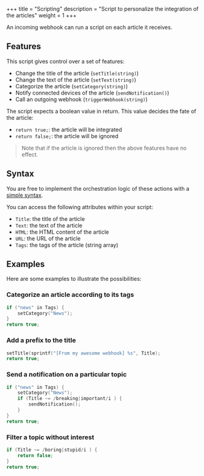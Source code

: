 +++
title = "Scripting"
description = "Script to personalize the integration of the articles"
weight = 1
+++

An incoming webhook can run a script on each article it receives.

## Features

This script gives control over a set of features:

- Change the title of the article (`setTitle(string)`)
- Change the text of the article (`setText(string)`)
- Categorize the article (`setCategory(string)`)
- Notify connected devices of the article (`sendNotification()`)
- Call an outgoing webhook (`triggerWebhook(string)`)

The script expects a boolean value in return.
This value decides the fate of the article:

- `return true;`: the article will be integrated
- `return false;`: the article will be ignored

> Note that if the article is ignored then the above features have no effect.

## Syntax

You are free to implement the orchestration logic of these actions with a [simple syntax](https://github.com/skx/evalfilter).

You can access the following attributes within your script:

- `Title`: the title of the article
- `Text`: the text of the article
- `HTML`: the HTML content of the article
- `URL`: the URL of the article
- `Tags`: the tags of the article (string array)

## Examples

Here are some examples to illustrate the possibilities:

### Categorize an article according to its tags

```c
if ("news" in Tags) {
    setCategory("News");
}
return true;
```

### Add a prefix to the title

```c
setTitle(sprintf("[From my awesome webhook] %s", Title);
return true;
```

### Send a notification on a particular topic

```c
if ("news" in Tags) {
    setCategory("News");
    if (Title ~= /breaking|important/i ) {
        sendNotification();
    }
}
return true;
```

### Filter a topic without interest

```c
if (Title ~= /boring|stupid/i ) {
    return false;
}
return true;
```
